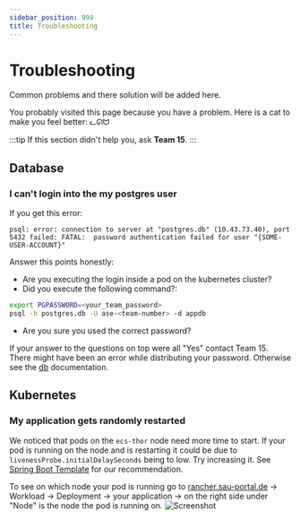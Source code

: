 ```yaml
---
sidebar_position: 999
title: Troubleshooting
---
```


# Troubleshooting

Common problems and there solution will be added here.

You probably visited this page because you have a problem. Here is a cat to make you feel better: ᓚᘏᗢ

:::tip
If this section didn't help you, ask **Team 15**.
:::

## Database

### I can't login into the my postgres user

If you get this error:

```
psql: error: connection to server at "postgres.db" (10.43.73.40), port 5432 failed: FATAL:  password authentication failed for user "{SOME-USER-ACCOUNT}"
```

Answer this points honestly:

- Are you executing the login inside a pod on the kubernetes cluster?
- Did you execute the following command?:

```bash
export PGPASSWORD=<your_team_password>
psql -h postgres.db -U ase-<team-number> -d appdb
```

- Are you sure you used the correct password?

If your answer to the questions on top were all "Yes" contact Team 15. There might have been an error while distributing your password. Otherwise see the [db](db) documentation.

## Kubernetes

### My application gets randomly restarted

We noticed that pods on the `ecs-thor` node need more time to start. If your pod is running on the node and is restarting it could be due to `livenessProbe.initialDelaySeconds` being to low. Try increasing it. See [Spring Boot Template](examples/kustomization-config/springboot-template) for our recommendation.

To see on which node your pod is running go to [rancher.sau-portal.de](https://rancher.sau-portal.de) -> Workload -> Deployment -> your application -> on the right side under "Node" is the node the pod is running on.
![Screenshot](/img/deployment/troubleshooting/see-pod-node.png)
